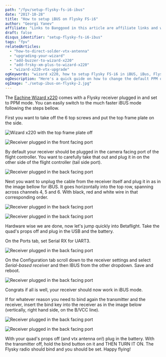 ```yaml
---
path: "/fpv/setup-flysky-fs-i6-ibus"
date: "2017-10-28"
title: "How to setup iBUS on Flysky FS-i6"
author: "Georgi Yanev"
affiliate: "Links to Banggood in this article are affiliate links and would support the blog if used to make a purchase."
draft: false
disqus_identifier: "setup-flysky-fs-i6-ibus"
tags: "fpv"
relatedArticles:
  - "how-to-direct-solder-vtx-antenna"
  - "upgrading-your-wizard"
  - "add-buzzer-to-wizard-x220"
  - "add-frsky-xm-plus-to-wizard-x220"
  - "wizard-x220-vtx-upgrade"
ogKeywords: "wizard x220, how to setup Flysky FS-i6 in iBUS, iBus, Flysky, FS-i6"
ogDescription: "Here's a quick guide on how to change the default PPM on your Flysky FS-i6 receiver to the much faster iBUS. No soldering required."
ogImage: "./setup-ibus-on-flysky-2.jpg"
---
```


The [Eachine Wizard x220][1] comes with a Flysky receiver plugged in and set to PPM mode. You can easily switch to the much faster iBUS mode following the steps bellow.

First you want to take off the 6 top screws and put the top frame plate on the side.

![Wizard x220 with the top frame plate off](setup-ibus-on-flysky-1.jpg)

![Receiver plugged in the front facing port](setup-ibus-on-flysky-2.jpg)

By default your receiver should be plugged in the camera facing port of the flight controller. You want to carefully take that out and plug it in on the other side of the flight controller (tail side port).

![Receiver plugged in the back facing port](setup-ibus-on-flysky-3.jpg)

Next you want to unplug the cable from the receiver itself and plug it in as in the image bellow for iBUS. It goes horizontally into the top row, spanning across channels 4, 5 and 6. With black, red and white wire in that corresponding order.

![Receiver plugged in the back facing port](setup-ibus-on-flysky-4.jpg)

![Receiver plugged in the back facing port](setup-ibus-on-flysky-5.jpg)

Hardware wise we are done, now let's jump quickly into Betaflight. Take the quad's props off and plug in the USB and the battery.

On the Ports tab, set Serial RX for UART3.

![Receiver plugged in the back facing port](setup-ibus-on-flysky-7.jpg)

On the Configuration tab scroll down to the receiver settings and select _Serial-based receiver_ and then IBUS from the other dropdown. Save and reboot.

![Receiver plugged in the back facing port](setup-ibus-on-flysky-6.jpg)

Congrats if all is well, your receiver should now work in iBUS mode.

If for whatever reason you need to bind again the transmitter and the receiver, insert the bind key into the receiver as in the image below (vertically, right hand side, on the B/VCC line).

![Receiver plugged in the back facing port](setup-ibus-on-flysky-8.jpg)

![Receiver plugged in the back facing port](setup-ibus-on-flysky-9.jpg)

With your quad's props off (and vtx antenna on!) plug in the battery. With the transmitter off, hold the bind button on it and THEN TURN IT ON. The Flysky radio should bind and you should be set. Happy flying!

[0]: Linkslist
[1]: https://bit.ly/wizardx220
